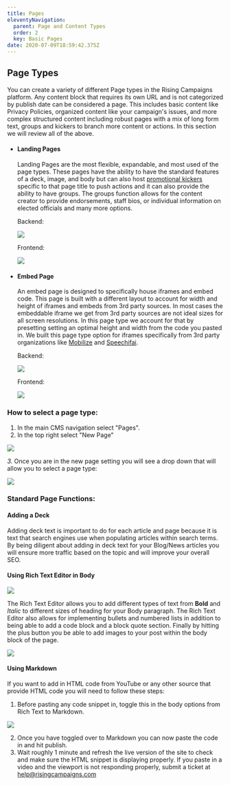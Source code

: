 ```yaml
---
title: Pages
eleventyNavigation:
  parent: Page and Content Types
  order: 2
  key: Basic Pages
date: 2020-07-09T18:59:42.375Z
---
```

## Page Types

You can create a variety of different Page types in the Rising Campaigns platform. Any content block that requires its own URL and is not categorized by publish date can be considered a page. This includes basic content like Privacy Policies, organized content like your campaign's issues, and more complex structured content including robust pages with a mix of long form text, groups and kickers to branch more content or actions. In this section we will review all of the above.

* #### Landing Pages

  Landing Pages are the most flexible, expandable, and most used of the page types. These pages have the ability to have the standard features of a deck, image, and body but can also host [promotional kickers](http://docs.risingcampaigs.com/editing-promotional-kickers) specific to that page title to push actions and it can also provide the ability to have groups. The groups function allows for the content creator to provide endorsements, staff bios, or individual information on elected officials and many more options. 

  Backend:

  ![](/img/uploads/screen-shot-2021-01-22-at-3.18.43-pm.png)

  Frontend:

  ![](/img/uploads/landing-page.png)
* #### Embed Page

  An embed page is designed to specifically house iframes and embed code. This page is built with a different layout to account for width and height of iframes and embeds from 3rd party sources. In most cases the embeddable iframe we get from 3rd party sources are not ideal sizes for all screen resolutions. In this page type we account for that by presetting setting an optimal height and width from the code you pasted in. We built this page type option for iframes specifically from 3rd party organizations like [Mobilize](https://www.mobilize.us/) and [Speechifai](https://www.speechifai.tech/). 

  Backend:

  ![](/img/uploads/screen-shot-2021-01-22-at-3.18.54-pm.png)

  Frontend:

  ![](/img/uploads/mobilize.png)

### How to select a page type:

1. In the main CMS navigation select "Pages".
2. In the top right select "New Page"

![](/img/uploads/screen-shot-2020-11-09-at-8.59.33-am.png)

*3.* Once you are in the new page setting you will see a drop down that will allow you to select a page type:

![](/img/uploads/screen-shot-2021-01-22-at-3.18.43-pm.png)

### **Standard Page Functions:**

#### Adding a Deck

Adding deck text is important to do for each article and page because it is text that search engines use when populating articles within search terms. By being diligent about adding in deck text for your Blog/News articles you will ensure more traffic based on the topic and will improve your overall SEO. 

#### Using Rich Text Editor in Body

![](/img/uploads/screen-shot-2020-11-09-at-8.40.04-am.png)

The Rich Text Editor allows you to add different types of text from **Bold** and *Italic* to different sizes of heading for your Body paragraph. The Rich Text Editor also allows for implementing bullets and numbered lists in addition to being able to add a code block and a block quote section. Finally by hitting the plus button you be able to add images to your post within the body block of the page. 

![](/img/uploads/screen-shot-2020-11-09-at-8.43.58-am.png)

#### Using Markdown

If you want to add in HTML code from YouTube or any other source that provide HTML code you will need to follow these steps:

1. Before pasting any code snippet in, toggle this in the body options from Rich Text to Markdown.

![](/img/uploads/screen-shot-2020-11-09-at-8.46.21-am.png)

2. Once you have toggled over to Markdown you can now paste the code in and hit publish. 
3. Wait roughly 1 minute and refresh the live version of the site to check and make sure the HTML snippet is displaying properly. If you paste in a video and the viewport is not responding properly, submit a ticket at help@risingcampaigns.com